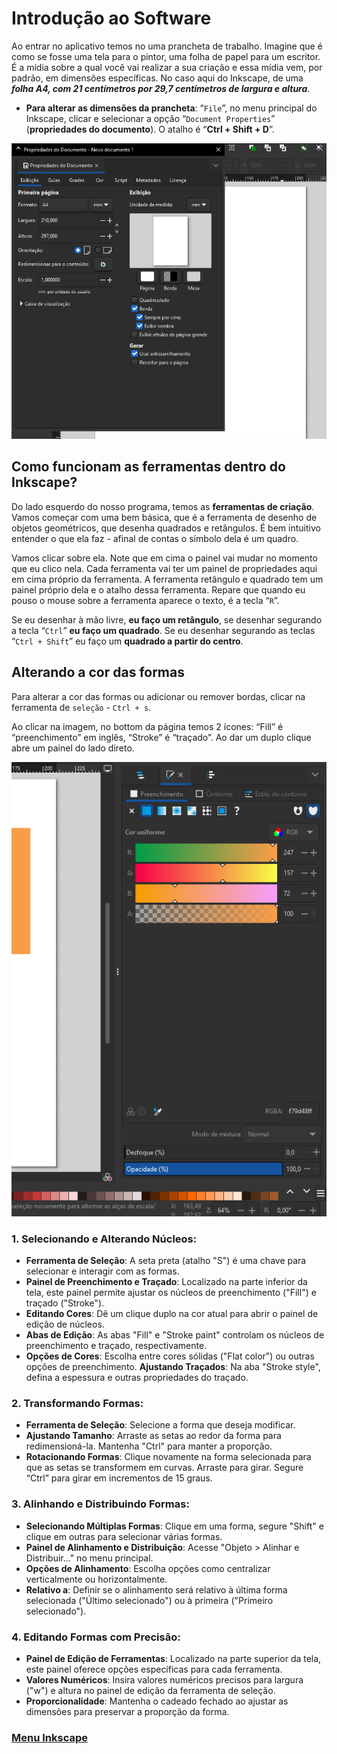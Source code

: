 # Introdução ao Software

Ao entrar no aplicativo temos no uma prancheta de trabalho. Imagine que é como se fosse uma tela para o pintor, uma folha de papel para um escritor. É a mídia sobre a qual você vai realizar a sua criação e essa mídia vem, por padrão, em dimensões específicas. No caso aqui do Inkscape, de uma ***folha A4, com 21 centímetros por 29,7 centímetros de largura e altura***.

- **Para alterar as dimensões da prancheta**: “`File`”, no menu principal do Inkscape, clicar e selecionar a opção “`Document Properties`” (**propriedades do documento**). O atalho é “**Ctrl + Shift + D**”. 

<img src="../img/introducao-software-02.PNG">

## Como funcionam as ferramentas dentro do Inkscape?

Do lado esquerdo do nosso programa, temos as **ferramentas de criação**. Vamos começar com uma bem básica, que é a ferramenta de desenho de objetos geométricos, que desenha quadrados e retângulos. É bem intuitivo entender o que ela faz - afinal de contas o símbolo dela é um quadro.

Vamos clicar sobre ela. Note que em cima o painel vai mudar no momento que eu clico nela. Cada ferramenta vai ter um painel de propriedades aqui em cima próprio da ferramenta. A ferramenta retângulo e quadrado tem um painel próprio dela e o atalho dessa ferramenta. Repare que quando eu pouso o mouse sobre a ferramenta aparece o texto, é a tecla “`R`”.

Se eu desenhar à mão livre, **eu faço um retângulo**, se desenhar segurando a tecla “`Ctrl`” **eu faço um quadrado**. Se eu desenhar segurando as teclas “`Ctrl + Shift`” eu faço um **quadrado a partir do centro**. 

## Alterando a cor das formas 

Para alterar a cor das formas ou adicionar ou remover bordas, clicar na ferramenta de `seleção` - `Ctrl + s`. 

Ao clicar na imagem, no bottom da página temos 2 ícones: “Fill” é “preenchimento” em inglês, “Stroke” é “traçado”. Ao dar um duplo clique abre um painel do lado direto.

<img src="../img/introducao-software-03.PNG">

### 1. Selecionando e Alterando Núcleos:

- **Ferramenta de Seleção**: A seta preta (atalho "S") é uma chave para selecionar e interagir com as formas.
- **Painel de Preenchimento e Traçado**: Localizado na parte inferior da tela, este painel permite ajustar os núcleos de preenchimento ("Fill") e traçado ("Stroke").
- **Editando Cores**: Dê um clique duplo na cor atual para abrir o painel de edição de núcleos.
- **Abas de Edição**: As abas "Fill" e "Stroke paint" controlam os núcleos de preenchimento e traçado, respectivamente.
- **Opções de Cores**: Escolha entre cores sólidas ("Flat color") ou outras opções de preenchimento.
**Ajustando Traçados**: Na aba "Stroke style", defina a espessura e outras propriedades do traçado.

### 2. Transformando Formas:

- **Ferramenta de Seleção**: Selecione a forma que deseja modificar.
- **Ajustando Tamanho**: Arraste as setas ao redor da forma para redimensioná-la. Mantenha "Ctrl" para manter a proporção.
- **Rotacionando Formas**: Clique novamente na forma selecionada para que as setas se transformem em curvas. Arraste para girar. Segure “Ctrl” para girar em incrementos de 15 graus.

### 3. Alinhando e Distribuindo Formas:

- **Selecionando Múltiplas Formas**: Clique em uma forma, segure "Shift" e clique em outras para selecionar várias formas.
- **Painel de Alinhamento e Distribuição**: Acesse "Objeto > Alinhar e Distribuir..." no menu principal.
- **Opções de Alinhamento**: Escolha opções como centralizar verticalmente ou horizontalmente.
- **Relativo a**: Definir se o alinhamento será relativo à última forma selecionada ("Último selecionado") ou à primeira ("Primeiro selecionado").

### 4. Editando Formas com Precisão:

- **Painel de Edição de Ferramentas**: Localizado na parte superior da tela, este painel oferece opções específicas para cada ferramenta.
- **Valores Numéricos**: Insira valores numéricos precisos para largura ("w") e altura no painel de edição da ferramenta de seleção.
- **Proporcionalidade**: Mantenha o cadeado fechado ao ajustar as dimensões para preservar a proporção da forma.

### [Menu Inkscape](../menu.md)